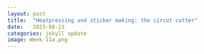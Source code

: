 ```yaml
---
layout: post
title:  "Heatpressing and sticker making: the circut cutter"
date:   2023-08-23 
categories: jekyll update
image: Week-11a.png
---
```

